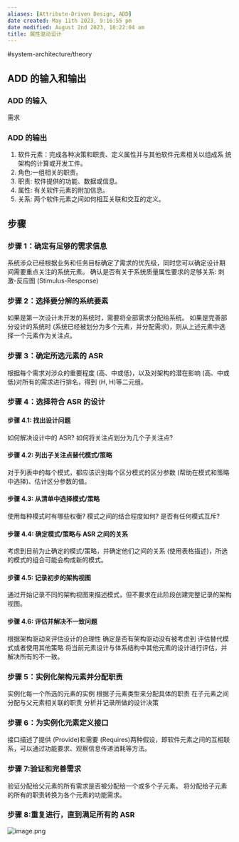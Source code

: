 ```yaml
---
aliases: [Attribute-Driven Design, ADD]
date created: May 11th 2023, 9:16:55 pm
date modified: August 2nd 2023, 10:22:04 am
title: 属性驱动设计
---
```

#system-architecture/theory 

## ADD 的输入和输出
### ADD 的输入
需求

### ADD 的输出
1. 软件元素：完成各种决策和职责、定义属性并与其他软件元素相关以组成系 统架构的计算或开发工件。
2. 角色:一组相关的职责。
3. 职责: 软件提供的功能、数据或信息。
4. 属性: 有关软件元素的附加信息。
5. 关系: 两个软件元素之间如何相互关联和交互的定义。

## 步骤
### 步骤 1：确定有足够的需求信息
系统涉众已经根据业务和任务目标确定了需求的优先级，同时您可以确定设计期
间需要重点关注的系统元素。 
确认是否有关于系统质量属性要求的足够关系: 刺激-反应图 (Stimulus-Response)

### 步骤 2：选择要分解的系统要素
如果是第一次设计未开发的系统时，需要将全部需求分配给系统。
如果是完善部分设计的系统时 (系统已经被划分为多个元素，并分配需求)，则从上述元素中选择一个元素作为关注点。

### 步骤 3：确定所选元素的 ASR
根据每个需求对涉众的重要程度 (高、中或低)，以及对架构的潜在影响 (高、中或低)对所有的需求进行排名，得到 (H, H)等二元组。

### 步骤 4：选择符合 ASR 的设计
#### 步骤 4.1: 找出设计问题
如何解决设计中的 ASR? 如何将关注点划分为几个子关注点?

#### 步骤 4.2: 列出子关注点替代模式/策略 
对于列表中的每个模式，都应该识别每个区分模式的区分参数 (帮助在模式和策略中选择)、估计区分参数的值。

#### 步骤 4.3: 从清单中选择模式/策略 
使用每种模式时有哪些权衡? 模式之间的结合程度如何? 是否有任何模式互斥?

#### 步骤 4.4: 确定模式/策略与 ASR 之间的关系 
考虑到目前为止确定的模式/策略，并确定他们之间的关系 (使用表格描述)，所选
的模式的组合可能会构成新的模式。

#### 步骤 4.5: 记录初步的架构视图 
通过开始记录不同的架构视图来描述模式，但不要求在此阶段创建完整记录的架构视图。

#### 步骤 4.6: 评估并解决不一致问题
根据架构驱动来评估设计的合理性
确定是否有架构驱动没有被考虑到
评估替代模式或者使用其他策略 将当前元素设计与体系结构中其他元素的设计进行评估，并解决所有的不一致。

### 步骤 5：实例化架构元素并分配职责
实例化每一个所选的元素的实例 
根据子元素类型来分配具体的职责 
在子元素之间分配与父元素相关联的职责
分析并记录所做的设计决策

### 步骤 6：为实例化元素定义接口
接口描述了提供 (Provide)和需要 (Requires)两种假设，即软件元素之间的互相联系，可以通过功能要求、观察信息传递消耗等方法。

### 步骤 7:验证和完善需求
验证分配给父元素的所有需求是否被分配给一个或多个子元素。 
将分配给子元素的所有的职责转换为各个元素的功能需求。

### 步骤 8:重复进行，直到满足所有的 ASR
![image.png](https://typora-tes.oss-cn-shanghai.aliyuncs.com/picgo/20230511215027.png)

